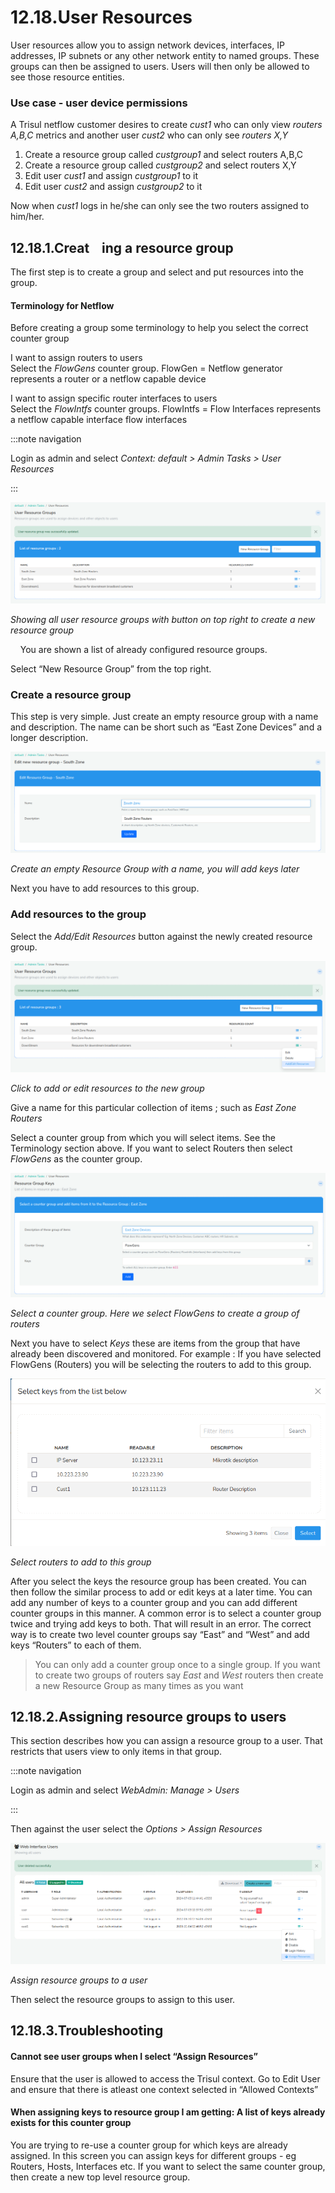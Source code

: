 # 12.18.User Resources

User resources allow you to assign network devices, interfaces, IP
addresses, IP subnets or any other network entity to named groups. These
groups can then be assigned to users. Users will then only be allowed to
see those resource entities.

### Use case - user device permissions

A Trisul netflow customer desires to create *cust1* who can only view
*routers A,B,C* metrics and another user *cust2* who can only see
*routers X,Y*

1. Create a resource group called *custgroup1* and select routers A,B,C
2. Create a resource group called *custgroup2* and select routers X,Y
3. Edit user *cust1* and assign *custgroup1* to it
4. Edit user *cust2* and assign *custgroup2* to it

Now when *cust1* logs in he/she can only see the two routers assigned to
him/her.

## 12.18.1.Creat    ing a resource group

The first step is to create a group and select and put resources into
the group.

#### Terminology for Netflow

Before creating a group some terminology to help you select the correct
counter group

I want to assign routers to users  
Select the *FlowGens* counter group. FlowGen = Netflow generator
represents a router or a netflow capable device

I want to assign specific router interfaces to users  
Select the *FlowIntfs* counter groups. FlowIntfs = Flow Interfaces
represents a netflow capable interface flow interfaces 

:::note navigation

Login as admin and select *Context: default \> Admin Tasks \> User
Resources*

:::

![](images/user_resourcegroups.png)

*Showing all user resource groups with button on top right to create a
new resource group*

    You are shown a list of already configured resource groups.

Select “New Resource Group” from the top right.

### Create a resource group

This step is very simple. Just create an empty resource group with a
name and description. The name can be short such as “East Zone Devices”
and a longer description.

![](images/edit_new_resourcegroup.png)

*Create an empty Resource Group with a name, you will add keys later*

Next you have to add resources to this group.

### Add resources to the group

Select the *Add/Edit Resources* button against the newly created
resource group.

![](images/addordit_resources.png)

*Click to add or edit resources to the new group*

Give a name for this particular collection of items ; such as *East Zone
Routers*

Select a counter group from which you will select items. See the
Terminology section above. If you want to select Routers then select
*FlowGens* as the counter group.

![](images/countergroup_edituserresource.png)

*Select a counter group. Here we select FlowGens to create a group of
routers*

Next you have to select *Keys* these are items from the group that have
already been discovered and monitored. For example : If you have
selected FlowGens (Routers) you will be selecting the routers to add to
this group.

![](images/keys_userresources.png)

*Select routers to add to this group*

After you select the keys the resource group has been created. You can
then follow the similar process to add or edit keys at a later time. You
can add any number of keys to a counter group and you can add different
counter groups in this manner. A common error is to select a counter
group twice and trying add keys to both. That will result in an error.
The correct way is to create two level counter groups say “East” and
“West” and add keys “Routers” to each of them.

> You can only add a counter group once to a single group. If you want to create two groups of routers say *East* and *West* routers then create a new Resource Group as many times as you want

## 12.18.2.Assigning resource groups to users

This section describes how you can assign a resource group to a user.
That restricts that users view to only items in that group.

:::note navigation

Login as admin and select *WebAdmin: Manage \> Users*

:::

Then against the user select the *Options \> Assign Resources*

![](images/assignresources_userresource.png)

*Assign resource groups to a user*

Then select the resource groups to assign to this user.

## 12.18.3.Troubleshooting

#### Cannot see user groups when I select “Assign Resources”

Ensure that the user is allowed to access the Trisul context. Go to Edit
User and ensure that there is atleast one context selected in “Allowed
Contexts”

#### When assigning keys to resource group I am getting: A list of keys already exists for this counter group

You are trying to re-use a counter group for which keys are already
assigned. In this screen you can assign keys for different groups - eg
Routers, Hosts, Interfaces etc. If you want to select the same counter
group, then create a new top level resource group.
